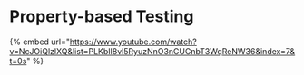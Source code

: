 # Property-based Testing

{% embed url="https://www.youtube.com/watch?v=NcJOiQlzlXQ&list=PLKbIl8vl5RyuzNnO3nCUCnbT3WqReNW36&index=7&t=0s" %}



